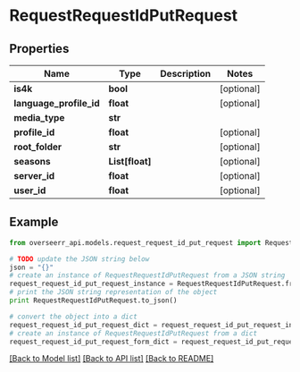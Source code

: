 # RequestRequestIdPutRequest


## Properties
Name | Type | Description | Notes
------------ | ------------- | ------------- | -------------
**is4k** | **bool** |  | [optional] 
**language_profile_id** | **float** |  | [optional] 
**media_type** | **str** |  | 
**profile_id** | **float** |  | [optional] 
**root_folder** | **str** |  | [optional] 
**seasons** | **List[float]** |  | [optional] 
**server_id** | **float** |  | [optional] 
**user_id** | **float** |  | [optional] 

## Example

```python
from overseerr_api.models.request_request_id_put_request import RequestRequestIdPutRequest

# TODO update the JSON string below
json = "{}"
# create an instance of RequestRequestIdPutRequest from a JSON string
request_request_id_put_request_instance = RequestRequestIdPutRequest.from_json(json)
# print the JSON string representation of the object
print RequestRequestIdPutRequest.to_json()

# convert the object into a dict
request_request_id_put_request_dict = request_request_id_put_request_instance.to_dict()
# create an instance of RequestRequestIdPutRequest from a dict
request_request_id_put_request_form_dict = request_request_id_put_request.from_dict(request_request_id_put_request_dict)
```
[[Back to Model list]](../README.md#documentation-for-models) [[Back to API list]](../README.md#documentation-for-api-endpoints) [[Back to README]](../README.md)



